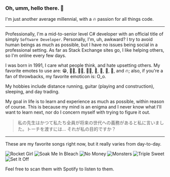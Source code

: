 ### Oh, umm, hello there. 👋

I'm just another average millennial, with a 🔥 passion for all things code.

---
Professionally, I'm a mid-to-senior level C# developer with an official title of simply `Software Developer`. Personally, I'm, uh, awkward? I try to avoid human beings as much as possible, but I have no issues being social in a professional setting. As far as Stack Exchange sites go, I like helping others, so I'm online every few days.

I was born in 1991, I care what people think, and hate upsetting others. My favorite emotes to use are: 😁, 🙋‍♀️, 🤦‍♀️, 👩‍🔧, 🦄, 🦥, 🌸, 🌊, and 🔥; also, if you're a fan of throwbacks, my favorite emoticon is: O_o.

My hobbies include distance running, guitar (playing and construction), sleeping, and day trading.

My goal in life is to learn and experience as much as possible, within reason of course. This is because my mind is an enigma and I never know what I'll want to learn next, nor do I concern myself with trying to figure it out.

> 私の先生はかつて私たち全員が将来の世代への義務があると私に言いました。トーチを渡すには… それが私の目的ですか？

---
These are my favorite songs right now, but it really varies from day-to-day.

![Rocket Girl](https://assets.codepen.io/2940219/RocketGirl.png")
![Soak Me In Bleach](https://assets.codepen.io/2940219/SoakMeInBleach.png")
![No Money](https://assets.codepen.io/2940219/NoMoney.png")
![Monsters](https://assets.codepen.io/2940219/Monsters.png")
![Triple Sweet](https://assets.codepen.io/2940219/TripleSweet.png")
![Set It Off](https://assets.codepen.io/2940219/SetItOff.png")

Feel free to scan them with Spotify to listen to them.